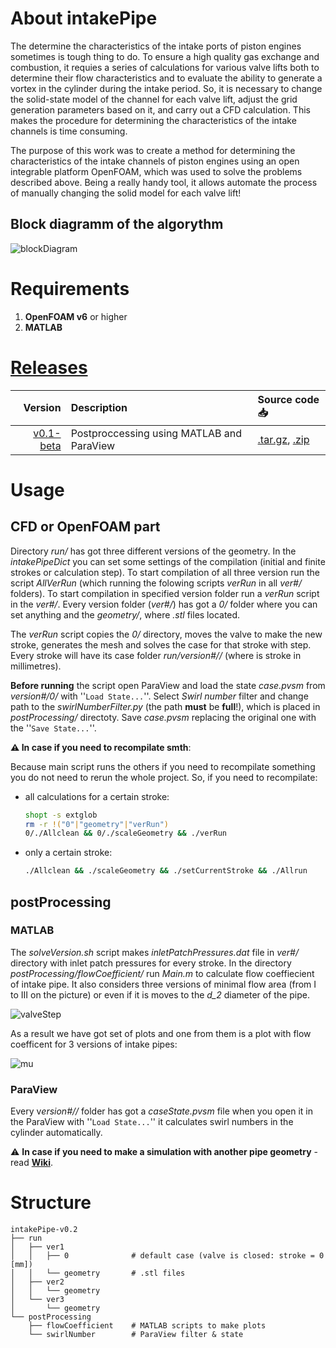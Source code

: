 # About intakePipe
The determine the characteristics of the intake ports of piston engines sometimes is tough thing to do. To ensure a high quality gas exchange and combustion, it requies a series of calculations for various valve lifts both to determine their flow characteristics and to evaluate the ability to generate a vortex in the cylinder during the intake period. So, it is necessary to change the solid-state model of the channel for each valve lift, adjust the grid generation parameters based on it, and carry out a CFD calculation. This makes the procedure for determining the characteristics of the intake channels is time consuming.

The purpose of this work was to create a method for determining the characteristics of the intake channels of piston engines using an open integrable platform OpenFOAM, which was used to solve the problems described above. Being a really handy tool, it allows automate the process of manually changing the solid model for each valve lift!

## Block diagramm of the algorythm
![blockDiagram](https://github.com/StasF1/intakePipe/wiki/src/images/blockDiagram.png)

# Requirements
1. **OpenFOAM v6** or higher 
2. **MATLAB**

# [Releases](https://github.com/StasF1/intakePipe/releases)
|Version|Description|Source code 📥|
|------:|:----------|:-------------|
[v0.1-beta](https://github.com/StasF1/intakePipe/tree/v0.1-beta)|Postproccessing using MATLAB and ParaView|[.tar.gz](https://github.com/StasF1/intakePipe/archive/v0.1-beta.tar.gz), [.zip](https://github.com/StasF1/intakePipe/archive/v1-beta.zip)|

# Usage
## CFD or OpenFOAM part
Directory *run/* has got three different versions of the geometry. In the *intakePipeDict* you can set some settings of the compilation (initial and finite strokes or calculation step). To start compilation of all three version run the script *AllVerRun* (which running the folowing scripts *verRun* in all *ver#/* folders). To start compilation in specified version folder run a *verRun* script in the *ver#/*. Every version folder (*ver#/*) has got a *0/* folder where you can set anything and the *geometry/*, where *.stl* files located.

The *verRun* script copies the *0/* directory, moves the valve to make the new stroke, generates the mesh and solves the case for that stroke with step. Every stroke will have its case folder *run/version#/<stroke>/* (where <stroke> is stroke in millimetres).

**Before running** the script open ParaView and load the state *case.pvsm* from *version#/0/* with ''`Load State...`''. Select *Swirl number* filter and change path to the *swirlNumberFilter.py* (the path **must** be **full**!), which is placed in *postProcessing/* directoty. Save *case.pvsm* replacing the original one with the ''`Save State...`''.

**⚠ In case if you need to recompilate smth**:

Because main script runs the others if you need to recompilate something you do not need to rerun the whole project. So, if you need to recompilate:
- all calculations for a certain stroke:
    ```bash
    shopt -s extglob
    rm -r !("0"|"geometry"|"verRun")
    0/./Allclean && 0/./scaleGeometry && ./verRun
    ```
- only a certain stroke:
    ```bash
    ./Allclean && ./scaleGeometry && ./setCurrentStroke && ./Allrun
    ```

## postProcessing
### MATLAB
The *solveVersion.sh* script makes *inletPatchPressures.dat* file  in *ver#/* directory with inlet patch pressures for every stroke.
In the directory *postProcessing/flowCoefficient/* run *Main.m* to calculate flow coeffiecient of intake pipe. It also considers three versions of minimal flow area (from I to III on the picture) or even if it is moves to the *d_2* diameter of the pipe.

![valveStep](https://github.com/StasF1/intakePipe/wiki/src/images/valveStep.png)

As a result we have got set of plots and one from them is a plot with flow coefficent for 3 versions of intake pipes:

![mu](https://github.com/StasF1/intakePipe/wiki/src/images/mu.png)

### ParaView
Every v*ersion#/<stroke>/* folder has got a *caseState.pvsm* file when you open it in the ParaView with ''`Load State...`'' it calculates swirl numbers in the cylinder automatically.

⚠ **In case if you need to make a simulation with another pipe geometry** - read [**Wiki**](https://github.com/StasF1/intakePipe/wiki/Home).

# Structure
```gitignore
intakePipe-v0.2
├── run
│   ├── ver1
│   │   ├── 0              # default case (valve is closed: stroke = 0 [mm])
│   │   └── geometry       # .stl files
│   ├── ver2
│   │   └── geometry
│   └── ver3
│       └── geometry
└── postProcessing
    ├── flowCoefficient    # MATLAB scripts to make plots
    └── swirlNumber        # ParaView filter & state
```

